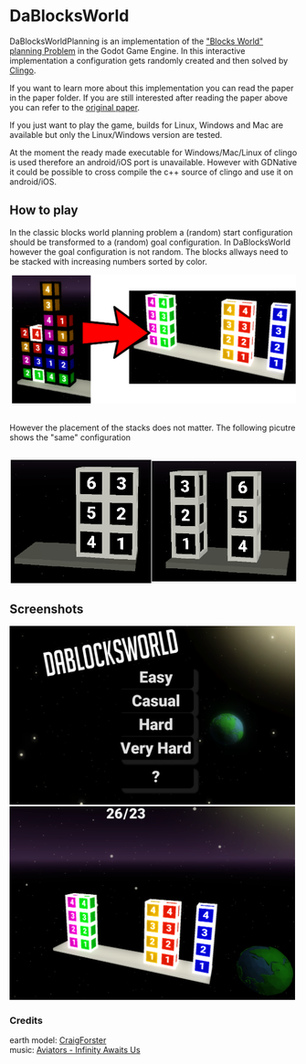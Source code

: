 # DaBlocksWorld

DaBlocksWorldPlanning is an implementation of the ["Blocks World" planning Problem](https://en.wikipedia.org/wiki/Blocks_world) in the Godot Game Engine.
In this interactive implementation a configuration gets randomly created and then solved by [Clingo](https://potassco.org/clingo/).


If you want to learn more about this implementation you can read the paper in the paper folder.
If you are still interested after reading the paper above you can refer to the [original paper](https://aaai.org/ojs/index.php/aimagazine/article/view/2673).


If you just want to play the game, builds for Linux, Windows and Mac are available but only the Linux/Windows version are tested.

At the moment the ready made executable for Windows/Mac/Linux of clingo is used therefore an android/iOS port is unavailable.
However with GDNative it could be possible to cross compile the c++ source of clingo and use it on android/iOS.


## How to play

In the classic blocks world planning problem a (random) start configuration should be transformed to a (random) goal configuration.
In DaBlocksWorld however the goal configuration is not random. 
The blocks allways need to be stacked with increasing numbers sorted by color. </br>

<p align="center">
  <img src="https://github.com/CaptainDario/DaBlocksWorld/blob/master/slides/images/start_goal_config_colored.png" width="500"/>
</p>

</br> However the placement of the stacks does not matter. 
The following picutre shows the "same" configuration</br>
</br>

<p align="center">
  <img  src="https://github.com/CaptainDario/DaBlocksWorld/blob/master/paper/images/ambiguous_goal_config.png" width="500"/>
</p>

## Screenshots
<img src="https://github.com/CaptainDario/DaBlocksWorld/blob/master/paper/images/titleScreen.png" width="500"/>
<img src="https://raw.githubusercontent.com/CaptainDario/DaBlocksWorld/master/slides/images/coloredGoalConfig.png" width="500"/>


### Credits

earth model: [CraigForster](https://www.blendswap.com/blend/18286) </br>
music: [Aviators - Infinity Awaits Us](https://www.youtube.com/watch?v=sisGSwT2eN0&t=259s)</br>
